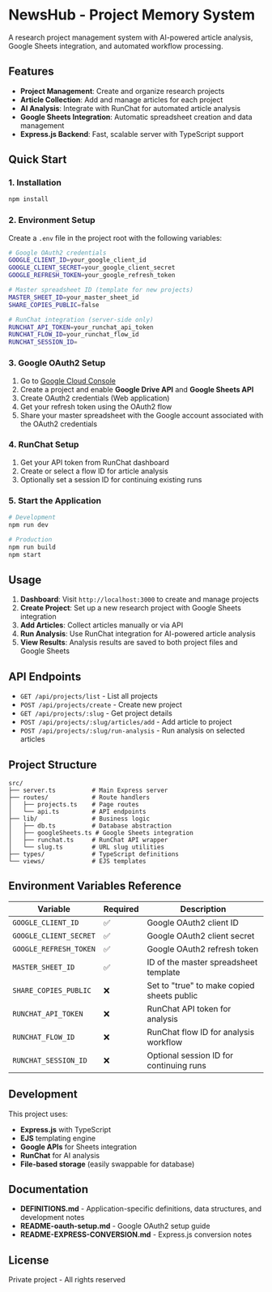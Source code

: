 # NewsHub - Project Memory System

A research project management system with AI-powered article analysis, Google Sheets integration, and automated workflow processing.

## Features

- **Project Management**: Create and organize research projects
- **Article Collection**: Add and manage articles for each project
- **AI Analysis**: Integrate with RunChat for automated article analysis
- **Google Sheets Integration**: Automatic spreadsheet creation and data management
- **Express.js Backend**: Fast, scalable server with TypeScript support

## Quick Start

### 1. Installation

```bash
npm install
```

### 2. Environment Setup

Create a `.env` file in the project root with the following variables:

```bash
# Google OAuth2 credentials
GOOGLE_CLIENT_ID=your_google_client_id
GOOGLE_CLIENT_SECRET=your_google_client_secret
GOOGLE_REFRESH_TOKEN=your_google_refresh_token

# Master spreadsheet ID (template for new projects)
MASTER_SHEET_ID=your_master_sheet_id
SHARE_COPIES_PUBLIC=false

# RunChat integration (server-side only)
RUNCHAT_API_TOKEN=your_runchat_api_token
RUNCHAT_FLOW_ID=your_runchat_flow_id
RUNCHAT_SESSION_ID=
```

### 3. Google OAuth2 Setup

1. Go to [Google Cloud Console](https://console.cloud.google.com/)
2. Create a project and enable **Google Drive API** and **Google Sheets API**
3. Create OAuth2 credentials (Web application)
4. Get your refresh token using the OAuth2 flow
4. Share your master spreadsheet with the Google account associated with the OAuth2 credentials

### 4. RunChat Setup

1. Get your API token from RunChat dashboard
2. Create or select a flow ID for article analysis
3. Optionally set a session ID for continuing existing runs

### 5. Start the Application

```bash
# Development
npm run dev

# Production
npm run build
npm start
```

## Usage

1. **Dashboard**: Visit `http://localhost:3000` to create and manage projects
2. **Create Project**: Set up a new research project with Google Sheets integration
3. **Add Articles**: Collect articles manually or via API
4. **Run Analysis**: Use RunChat integration for AI-powered article analysis
5. **View Results**: Analysis results are saved to both project files and Google Sheets

## API Endpoints

- `GET /api/projects/list` - List all projects
- `POST /api/projects/create` - Create new project
- `GET /api/projects/:slug` - Get project details
- `POST /api/projects/:slug/articles/add` - Add article to project
- `POST /api/projects/:slug/run-analysis` - Run analysis on selected articles

## Project Structure

```
src/
├── server.ts          # Main Express server
├── routes/            # Route handlers
│   ├── projects.ts    # Page routes
│   └── api.ts         # API endpoints
├── lib/               # Business logic
│   ├── db.ts          # Database abstraction
│   ├── googleSheets.ts # Google Sheets integration
│   ├── runchat.ts     # RunChat API wrapper
│   └── slug.ts        # URL slug utilities
├── types/             # TypeScript definitions
└── views/             # EJS templates
```

## Environment Variables Reference

| Variable | Required | Description |
|----------|----------|-------------|
| `GOOGLE_CLIENT_ID` | ✅ | Google OAuth2 client ID |
| `GOOGLE_CLIENT_SECRET` | ✅ | Google OAuth2 client secret |
| `GOOGLE_REFRESH_TOKEN` | ✅ | Google OAuth2 refresh token |
| `MASTER_SHEET_ID` | ✅ | ID of the master spreadsheet template |
| `SHARE_COPIES_PUBLIC` | ❌ | Set to "true" to make copied sheets public |
| `RUNCHAT_API_TOKEN` | ❌ | RunChat API token for analysis |
| `RUNCHAT_FLOW_ID` | ❌ | RunChat flow ID for analysis workflow |
| `RUNCHAT_SESSION_ID` | ❌ | Optional session ID for continuing runs |

## Development

This project uses:
- **Express.js** with TypeScript
- **EJS** templating engine
- **Google APIs** for Sheets integration
- **RunChat** for AI analysis
- **File-based storage** (easily swappable for database)

## Documentation

- **DEFINITIONS.md** - Application-specific definitions, data structures, and development notes
- **README-oauth-setup.md** - Google OAuth2 setup guide
- **README-EXPRESS-CONVERSION.md** - Express.js conversion notes

## License

Private project - All rights reserved
